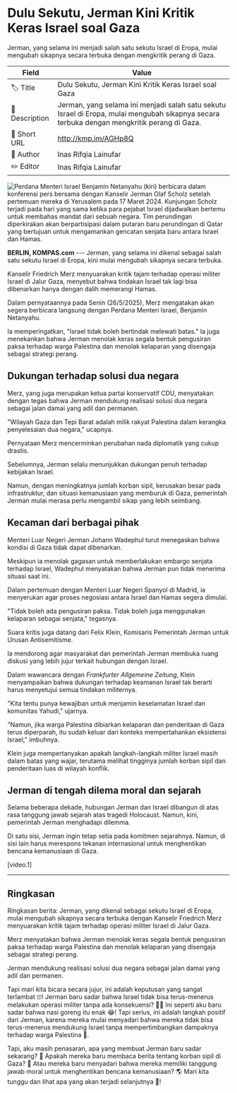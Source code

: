 # Dulu Sekutu, Jerman Kini Kritik Keras Israel soal Gaza

Jerman, yang selama ini menjadi salah satu sekutu Israel di Eropa, mulai mengubah sikapnya secara terbuka dengan mengkritik perang di Gaza.

| Field         | Value                                                       |
|---------------|-------------------------------------------------------------|
| 🏷️ Title       | Dulu Sekutu, Jerman Kini Kritik Keras Israel soal Gaza |
| 📝 Description | Jerman, yang selama ini menjadi salah satu sekutu Israel di Eropa, mulai mengubah sikapnya secara terbuka dengan mengkritik perang di Gaza. |
| 🔗 Short URL   | http://kmp.im/AGHp8Q |
| 👤 Author      | Inas Rifqia Lainufar  |
| ✏️ Editor      | Inas Rifqia Lainufar  |

![Perdana Menteri Israel Benjamin Netanyahu (kiri) berbicara dalam konferensi pers bersama dengan Kanselir Jerman Olaf Scholz setelah pertemuan mereka di Yerusalem pada 17 Maret 2024. Kunjungan Scholz terjadi pada hari yang sama ketika para pejabat Israel dijadwalkan bertemu untuk membahas mandat dari sebuah negara. Tim perundingan diperkirakan akan berpartisipasi dalam putaran baru perundingan di Qatar yang bertujuan untuk mengamankan gencatan senjata baru antara Israel dan Hamas. ](https://asset.kompas.com/crops/m6G3YTInKva32Yy_pZPREI7HJEY=/1x0:1024x682/750x500/data/photo/2024/03/18/65f75e253a084.jpg)

**BERLIN, KOMPAS.com** --- Jerman, yang selama ini dikenal sebagai salah satu sekutu Israel di Eropa, kini mulai mengubah sikapnya secara terbuka. 

Kanselir Friedrich Merz menyuarakan kritik tajam terhadap operasi militer Israel di Jalur Gaza, menyebut bahwa tindakan Israel tak lagi bisa dibenarkan hanya dengan dalih memerangi Hamas.

Dalam pernyataannya pada Senin (26/5/2025), Merz mengatakan akan segera berbicara langsung dengan Perdana Menteri Israel, Benjamin Netanyahu. 

Ia memperingatkan, \"Israel tidak boleh bertindak melewati batas.\" Ia juga menekankan bahwa Jerman menolak keras segala bentuk pengusiran paksa terhadap warga Palestina dan menolak kelaparan yang disengaja sebagai strategi perang.

## Dukungan terhadap solusi dua negara

Merz, yang juga merupakan ketua partai konservatif CDU, menyatakan dengan tegas bahwa Jerman mendukung realisasi solusi dua negara sebagai jalan damai yang adil dan permanen. 

"Wilayah Gaza dan Tepi Barat adalah milik rakyat Palestina dalam kerangka penyelesaian dua negara," ucapnya.

Pernyataan Merz mencerminkan perubahan nada diplomatik yang cukup drastis. 

Sebelumnya, Jerman selalu menunjukkan dukungan penuh terhadap kebijakan Israel. 

Namun, dengan meningkatnya jumlah korban sipil, kerusakan besar pada infrastruktur, dan situasi kemanusiaan yang memburuk di Gaza, pemerintah Jerman mulai merasa perlu mengambil sikap yang lebih seimbang.

## Kecaman dari berbagai pihak

Menteri Luar Negeri Jerman Johann Wadephul turut menegaskan bahwa kondisi di Gaza tidak dapat dibenarkan. 

Meskipun ia menolak gagasan untuk memberlakukan embargo senjata terhadap Israel, Wadephul menyatakan bahwa Jerman pun tidak menerima situasi saat ini.

Dalam pertemuan dengan Menteri Luar Negeri Spanyol di Madrid, ia menyerukan agar proses negosiasi antara Israel dan Hamas segera dimulai. 

\"Tidak boleh ada pengusiran paksa. Tidak boleh juga menggunakan kelaparan sebagai senjata,\" tegasnya.

Suara kritis juga datang dari Felix Klein, Komisaris Pemerintah Jerman untuk Urusan Antisemitisme. 

Ia mendorong agar masyarakat dan pemerintah Jerman membuka ruang diskusi yang lebih jujur terkait hubungan dengan Israel. 

Dalam wawancara dengan *Frankfurter Allgemeine Zeitung*, Klein menyampaikan bahwa dukungan terhadap keamanan Israel tak berarti harus menyetujui semua tindakan militernya.

\"Kita tentu punya kewajiban untuk menjamin keselamatan Israel dan komunitas Yahudi,\" ujarnya. 

\"Namun, jika warga Palestina dibiarkan kelaparan dan penderitaan di Gaza terus diperparah, itu sudah keluar dari konteks mempertahankan eksistensi Israel," imbuhnya.

Klein juga mempertanyakan apakah langkah-langkah militer Israel masih dalam batas yang wajar, terutama melihat tingginya jumlah korban sipil dan penderitaan luas di wilayah konflik.

## Jerman di tengah dilema moral dan sejarah

Selama beberapa dekade, hubungan Jerman dan Israel dibangun di atas rasa tanggung jawab sejarah atas tragedi Holocaust. Namun, kini, pemerintah Jerman menghadapi dilemma. 

Di satu sisi, Jerman ingin tetap setia pada komitmen sejarahnya. Namun, di sisi lain harus merespons tekanan internasional untuk menghentikan bencana kemanusiaan di Gaza.

\[video.1\]  

---
## Ringkasan

Ringkasan berita: Jerman, yang dikenal sebagai sekutu Israel di Eropa, mulai mengubah sikapnya secara terbuka dengan Kanselir Friedrich Merz menyuarakan kritik tajam terhadap operasi militer Israel di Jalur Gaza.

 Merz menyatakan bahwa Jerman menolak keras segala bentuk pengusiran paksa terhadap warga Palestina dan menolak kelaparan yang disengaja sebagai strategi perang.

 Jerman mendukung realisasi solusi dua negara sebagai jalan damai yang adil dan permanen.



Tapi mari kita bicara secara jujur, ini adalah keputusan yang sangat terlambat 🙄! Jerman baru sadar bahwa Israel tidak bisa terus-menerus melakukan operasi militer tanpa ada konsekuensi? 🤦‍♂️ Ini seperti aku baru sadar bahwa nasi goreng itu enak 😂! Tapi serius, ini adalah langkah positif dari Jerman, karena mereka mulai menyadari bahwa mereka tidak bisa terus-menerus mendukung Israel tanpa mempertimbangkan dampaknya terhadap warga Palestina 🤝.

 Tapi, aku masih penasaran, apa yang membuat Jerman baru sadar sekarang? 🤔 Apakah mereka baru membaca berita tentang korban sipil di Gaza? 📰 Atau mereka baru menyadari bahwa mereka memiliki tanggung jawab moral untuk menghentikan bencana kemanusiaan? 🌎 Mari kita tunggu dan lihat apa yang akan terjadi selanjutnya 🤔!

